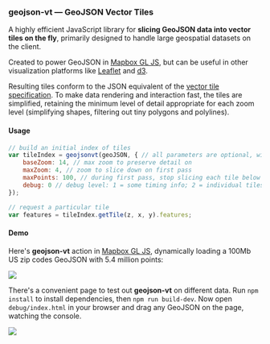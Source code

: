 ### geojson-vt &mdash; GeoJSON Vector Tiles

A highly efficient JavaScript library for **slicing GeoJSON data into vector tiles on the fly**,
primarily designed to handle large geospatial datasets on the client.

Created to power GeoJSON in [Mapbox GL JS](https://github.com/mapbox/mapbox-gl-js),
but can be useful in other visualization platforms
like [Leaflet](https://github.com/Leaflet/Leaflet) and [d3](https://github.com/mbostock/d3).

Resulting tiles conform to the JSON equivalent
of the [vector tile specification](https://github.com/mapbox/vector-tile-spec/).
To make data rendering and interaction fast, the tiles are simplified,
retaining the minimum level of detail appropriate for each zoom level
(simplifying shapes, filtering out tiny polygons and polylines).

#### Usage

```js
// build an initial index of tiles
var tileIndex = geojsonvt(geoJSON, { // all parameters are optional, with sensible defaults
	baseZoom: 14, // max zoom to preserve detail on
	maxZoom: 4, // zoom to slice down on first pass
	maxPoints: 100, // during first pass, stop slicing each tile below this number of points
	debug: 0 // debug level: 1 = some timing info; 2 = individual tiles timing;
});

// request a particular tile
var features = tileIndex.getTile(z, x, y).features;
```

#### Demo

Here's **geojson-vt** action in [Mapbox GL JS](https://github.com/mapbox/mapbox-gl-js),
dynamically loading a 100Mb US zip codes GeoJSON with 5.4 million points:

![](https://cloud.githubusercontent.com/assets/25395/5360312/86028d8e-7f91-11e4-811f-87f24acb09ca.gif)

There's a convenient page to test out **geojson-vt** on different data. Run `npm install` to install dependencies,
then `npm run build-dev`. Now open `debug/index.html` in your browser and drag any GeoJSON on the page, watching the console.

![](https://cloud.githubusercontent.com/assets/25395/5363235/41955c6e-7fa8-11e4-9575-a66ef54cb6d9.gif)

